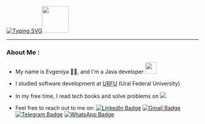 <p><a href="https://git.io/typing-svg"><img src="https://readme-typing-svg.demolab.com?font=Fira+Code&size=20&pause=1000&color=EF8236&width=700&separator=%3D&lines=System.out.println(%22Hello%2C+World!);%3Dstd%3A%3Acout+%3C%3C+%22Hello%2C+World!%22+%3C%3C+std%3A%3Aendl;%3DConsole.WriteLine(%22Hello+World!%22);%3DAda.Text_IO.Put_Line(%22Hello%2C+World!%22);%3Decho+%22Hello%2C+World!%22;%3DDBMS_OUTPUT.PUT_LINE('Hello%2C+World!');%3Dputs+%22Hello%2C+World!%22%3DIO.puts(%22Hello%2C+World!%22)%3Dprintf(%22Hello%2C+World!%5Cn%22);%3Dconsole.log(%22Hello%2C+World!%22);%3Dfmt.Println(%22Hello%2C+World!%22)%3D%2B%2B%2B%2B%2B%2B%2B%2B%2B%2B%5B%3E%2B%2B%2B%2B%2B%2B%2B%3E%2B%2B%2B%2B%2B%2B%2B%2B%2B%2B%3E%2B%2B%2B%3E%2B%3C%3C%3C%3C-%5D%3E%2B%2B.%3E%2B.%2B%2B%2B%2B%2B%2B%2B..%2B%2B%2B.+%3E%3E%2B%2B.%3C%3C%2B%2B%2B%2B%2B%2B%2B%2B%2B%2B%2B%2B%2B%2B%2B.%3E.%2B%2B%2B.------.--------.%3E%3E%2B.%3E%2B%2B." alt="Typing SVG" /></a><img src="https://media0.giphy.com/media/v1.Y2lkPTc5MGI3NjExbW8wem1pdnB1a29uN213MGVvbmx2cGplczZtaHNwOHFzdno1dTZnZiZlcD12MV9pbnRlcm5hbF9naWZfYnlfaWQmY3Q9cw/cmCEsJZHYBPels360q/giphy.gif" width="70"/>
   </p>

---

### About Me : 
<p dir="auto">
   
- My name is Evgeniya <!--:woman_technologist:-->👩‍🦰, and I'm a Java developer <img src="https://media.giphy.com/media/WUlplcMpOCEmTGBtBW/giphy.gif" width="30">

- I studied software development at <a href="https://urfu.ru/ru">URFU</a> (Ural Federal University)

- In my free time, I read tech books and solve problems on <a href="https://leetcode.com/u/jen_brainnet/"><img src="https://img.shields.io/badge/leetcode-4f4f4f?logo=leetcode&style=flat"></a>
 

- Feel free to reach out to me on: 
  <a href="https://www.linkedin.com/in/evgeniya-leontyeva-2052701b9"><img src="https://img.shields.io/badge/LinkedIn-0077B5?style=flat&logo=linkedin&logoColor=white" alt="LinkedIn Badge" style="max-width: 100%;"></a>
  <a href="mailto:benebrak01@gmail.com"><img src="https://img.shields.io/badge/Gmail-D14836?style=flat&logo=gmail&logoColor=white" alt="Gmail Badge" style="max-width: 100%;"></a>
  <a href="https://t.me/jen_brainnet"><img src="https://img.shields.io/badge/Telegram-0088CC?style=flat&logo=telegram&logoColor=white" alt="Telegram Badge" style="max-width: 100%;"></a>
  <a href="https://wa.me/972559125040"><img src="https://img.shields.io/badge/WhatsApp-25D366?style=flat&logo=whatsapp&logoColor=white" alt="WhatsApp Badge" style="max-width: 100%;"></a>
</p>


  

<!--<p><a href="https://git.io/typing-svg">
    <img src="https://readme-typing-svg.demolab.com?font=Comforta&size=22&duration=2000&pause=1000&color=EF8236&random=false&width=800&lines=%D0%9F%D1%80%D0%B8%D0%B2%D0%B5%D1%82%2C+%D0%BC%D0%B8%D1%80!;Hello+World!;%C2%A1Hola+Mundo!;!%D7%A9%D7%9C%D7%95%D7%9D+%D7%A2%D7%95%D7%9C%D7%9D;%E0%A4%B9%E0%A5%88%E0%A4%B2%E0%A5%8B+%E0%A4%B5%E0%A4%B0%E0%A5%8D%E0%A4%B2%E0%A5%8D%E0%A4%A1!;%E4%BD%A0%E5%A5%BD%E4%B8%96%E7%95%8C%EF%BC%81;Witaj+%C5%9Bwiecie!;Bonjour+le+monde!;Tere+maailm!;Ciao+mondo!;Hallo+wereld!;Hallo+welt!" 
    alt="Typing SVG"/></a><img src="https://media0.giphy.com/media/v1.Y2lkPTc5MGI3NjExbW8wem1pdnB1a29uN213MGVvbmx2cGplczZtaHNwOHFzdno1dTZnZiZlcD12MV9pbnRlcm5hbF9naWZfYnlfaWQmY3Q9cw/cmCEsJZHYBPels360q/giphy.gif" width="70"/>
  </a>
</p>-->

<!--### Hi there 👋-->
<!-- <div id="header" align="center">
 <src="https://github.com/user-attachments/assets/3c17c012-b84e-45ba-9c6c-63490d3fb107" width="100"/>
</div>-->
<!--<div align="center">
  <a href="https://git.io/typing-svg"><img src="https://readme-typing-svg.demolab.com?font=Comforta&size=25&duration=2000&pause=1000&color=EF8236&random=false&width=435&lines=%D0%9F%D1%80%D0%B8%D0%B2%D0%B5%D1%82%2C+%D0%BC%D0%B8%D1%80!;Hello+World!;%C2%A1Hola+Mundo!;!%D7%A9%D7%9C%D7%95%D7%9D+%D7%A2%D7%95%D7%9C%D7%9D;%E0%A4%B9%E0%A5%88%E0%A4%B2%E0%A5%8B+%E0%A4%B5%E0%A4%B0%E0%A5%8D%E0%A4%B2%E0%A5%8D%E0%A4%A1!;%E4%BD%A0%E5%A5%BD%E4%B8%96%E7%95%8C%EF%BC%81;Witaj+%C5%9Bwiecie!;Bonjour+le+monde!;Tere+maailm!;Ciao+mondo!;Hallo+wereld!;Hallo+welt!" alt="Typing SVG" /></a>
</div>-->

<!--
**JenBrainnet/JenBrainnet** is a ✨ _special_ ✨ repository because its `README.md` (this file) appears on your GitHub profile.

Here are some ideas to get you started:

- 🔭 I’m currently working on ...
- 🌱 I’m currently learning ...
- 👯 I’m looking to collaborate on ...
- 🤔 I’m looking for help with ...
- 💬 Ask me about ...
- 📫 How to reach me: ...
- 😄 Pronouns: ...
- ⚡ Fun fact: ...
-->
